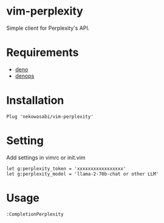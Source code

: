 # vim-perplexity

Simple client for Perplexity's API.

# Requirements

- [deno](https://deno.land/)
- [denops](https://github.com/vim-denops/denops.vim)

# Installation

```
Plug 'nekowasabi/vim-perplexity'
```

# Setting

Add settings in vimrc or init.vim

```
let g:perplexity_token = 'xxxxxxxxxxxxxxxxx'
let g:perplexity_model = 'llama-2-70b-chat or other LLM'
```

# Usage

```
:CompletionPerplexity
```
